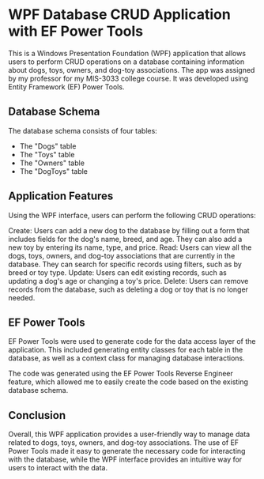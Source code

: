 # WPF Database CRUD Application with EF Power Tools
This is a Windows Presentation Foundation (WPF) application that allows users to perform CRUD operations on a database containing information about dogs, toys, owners, and dog-toy associations. The app was assigned by my professor for my MIS-3033 college course. It was developed using Entity Framework (EF) Power Tools.

## Database Schema
The database schema consists of four tables:

- The "Dogs" table
- The "Toys" table
- The "Owners" table
- The "DogToys" table

## Application Features
Using the WPF interface, users can perform the following CRUD operations:

Create: Users can add a new dog to the database by filling out a form that includes fields for the dog's name, breed, and age. They can also add a new toy by entering its name, type, and price.
Read: Users can view all the dogs, toys, owners, and dog-toy associations that are currently in the database. They can search for specific records using filters, such as by breed or toy type.
Update: Users can edit existing records, such as updating a dog's age or changing a toy's price.
Delete: Users can remove records from the database, such as deleting a dog or toy that is no longer needed.

## EF Power Tools
EF Power Tools were used to generate code for the data access layer of the application. This included generating entity classes for each table in the database, as well as a context class for managing database interactions.

The code was generated using the EF Power Tools Reverse Engineer feature, which allowed me to easily create the code based on the existing database schema.

## Conclusion
Overall, this WPF application provides a user-friendly way to manage data related to dogs, toys, owners, and dog-toy associations. The use of EF Power Tools made it easy to generate the necessary code for interacting with the database, while the WPF interface provides an intuitive way for users to interact with the data.
